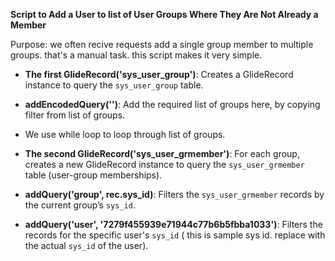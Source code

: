 **Script to Add a User to list of User Groups Where They Are Not Already a Member**

Purpose: we often recive requests add a single group member to multiple groups. that's a manual task. this script makes it very simple.

- **The first GlideRecord('sys_user_group')**: Creates a GlideRecord instance to query the `sys_user_group` table.
   
- **addEncodedQuery('')**: Add the required list of groups here, by copying filter from list of groups.

- We use while loop to loop through list of groups.

- **The second GlideRecord('sys_user_grmember')**: For each group, creates a new GlideRecord instance to query the `sys_user_grmember` table (user-group memberships).

- **addQuery('group', rec.sys_id)**: Filters the `sys_user_grmember` records by the current group’s `sys_id`.

- **addQuery('user', '7279f455939e71944c77b6b5fbba1033')**: Filters the records for the specific user's `sys_id` ( this is sample sys id. replace with the actual `sys_id` of the user).
